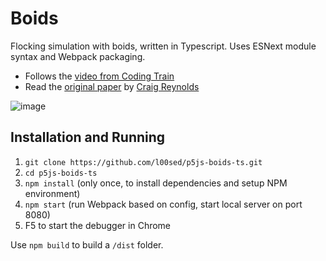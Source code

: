# Boids

Flocking simulation with boids, written in Typescript.
Uses ESNext module syntax and Webpack packaging.

- Follows the [video from Coding Train](https://youtu.be/mhjuuHl6qHM)
- Read the [original paper](https://www.red3d.com/cwr/boids/) by [Craig Reynolds](https://en.wikipedia.org/wiki/Craig_Reynolds_(computer_graphics))

![image](https://user-images.githubusercontent.com/23065167/168125351-8b0d3659-4425-40a2-a762-b4c5fc38a00c.png)

## Installation and Running

1. `git clone https://github.com/l00sed/p5js-boids-ts.git`
2. `cd p5js-boids-ts`
3. `npm install` (only once, to install dependencies and setup NPM environment)
5. `npm start` (run Webpack based on config, start local server on port 8080)
6. F5 to start the debugger in Chrome

Use `npm build` to build a `/dist` folder.
